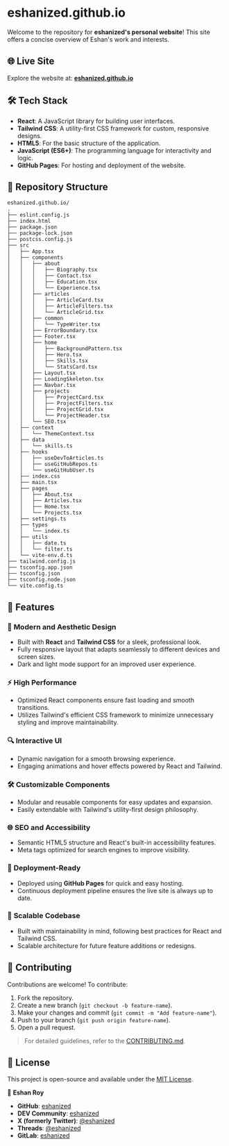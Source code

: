 # eshanized.github.io

Welcome to the repository for **eshanized's personal website**! This site offers a concise overview of Eshan's work and interests.

## 🌐 Live Site

Explore the website at: **[eshanized.github.io](https://eshanized.github.io)**

## 🛠️ Tech Stack  

- **React**: A JavaScript library for building user interfaces.  
- **Tailwind CSS**: A utility-first CSS framework for custom, responsive designs.  
- **HTML5**: For the basic structure of the application.  
- **JavaScript (ES6+)**: The programming language for interactivity and logic.  
- **GitHub Pages**: For hosting and deployment of the website.  

## 📂 Repository Structure

```plaintext
eshanized.github.io/
.
├── eslint.config.js
├── index.html
├── package.json
├── package-lock.json
├── postcss.config.js
├── src
│   ├── App.tsx
│   ├── components
│   │   ├── about
│   │   │   ├── Biography.tsx
│   │   │   ├── Contact.tsx
│   │   │   ├── Education.tsx
│   │   │   └── Experience.tsx
│   │   ├── articles
│   │   │   ├── ArticleCard.tsx
│   │   │   ├── ArticleFilters.tsx
│   │   │   └── ArticleGrid.tsx
│   │   ├── common
│   │   │   └── TypeWriter.tsx
│   │   ├── ErrorBoundary.tsx
│   │   ├── Footer.tsx
│   │   ├── home
│   │   │   ├── BackgroundPattern.tsx
│   │   │   ├── Hero.tsx
│   │   │   ├── Skills.tsx
│   │   │   └── StatsCard.tsx
│   │   ├── Layout.tsx
│   │   ├── LoadingSkeleton.tsx
│   │   ├── Navbar.tsx
│   │   ├── projects
│   │   │   ├── ProjectCard.tsx
│   │   │   ├── ProjectFilters.tsx
│   │   │   ├── ProjectGrid.tsx
│   │   │   └── ProjectHeader.tsx
│   │   └── SEO.tsx
│   ├── context
│   │   └── ThemeContext.tsx
│   ├── data
│   │   └── skills.ts
│   ├── hooks
│   │   ├── useDevToArticles.ts
│   │   ├── useGitHubRepos.ts
│   │   └── useGitHubUser.ts
│   ├── index.css
│   ├── main.tsx
│   ├── pages
│   │   ├── About.tsx
│   │   ├── Articles.tsx
│   │   ├── Home.tsx
│   │   └── Projects.tsx
│   ├── settings.ts
│   ├── types
│   │   └── index.ts
│   ├── utils
│   │   ├── date.ts
│   │   └── filter.ts
│   └── vite-env.d.ts
├── tailwind.config.js
├── tsconfig.app.json
├── tsconfig.json
├── tsconfig.node.json
└── vite.config.ts
```

## 🚀 Features  

### 🎨 **Modern and Aesthetic Design**  
- Built with **React** and **Tailwind CSS** for a sleek, professional look.  
- Fully responsive layout that adapts seamlessly to different devices and screen sizes.  
- Dark and light mode support for an improved user experience.  

### ⚡ **High Performance**  
- Optimized React components ensure fast loading and smooth transitions.  
- Utilizes Tailwind's efficient CSS framework to minimize unnecessary styling and improve maintainability.  

### 🔍 **Interactive UI**  
- Dynamic navigation for a smooth browsing experience.  
- Engaging animations and hover effects powered by React and Tailwind.  

### 🛠️ **Customizable Components**  
- Modular and reusable components for easy updates and expansion.  
- Easily extendable with Tailwind's utility-first design philosophy.  

### 🌐 **SEO and Accessibility**  
- Semantic HTML5 structure and React's built-in accessibility features.  
- Meta tags optimized for search engines to improve visibility.  

### 🚀 **Deployment-Ready**  
- Deployed using **GitHub Pages** for quick and easy hosting.  
- Continuous deployment pipeline ensures the live site is always up to date.  

### 📝 **Scalable Codebase**  
- Built with maintainability in mind, following best practices for React and Tailwind CSS.  
- Scalable architecture for future feature additions or redesigns.  


## 🤝 Contributing

Contributions are welcome! To contribute:

1. Fork the repository.
2. Create a new branch (`git checkout -b feature-name`).
3. Make your changes and commit (`git commit -m "Add feature-name"`).
4. Push to your branch (`git push origin feature-name`).
5. Open a pull request.

> For detailed guidelines, refer to the [CONTRIBUTING.md](https://github.com/eshanized/eshanized.github.io/blob/master/CONTRIBUTING.md).

## 📄 License

This project is open-source and available under the [MIT License](LICENSE).

👤 **Eshan Roy**

- **GitHub**: [eshanized](https://github.com/eshanized)
- **DEV Community**: [eshanized](https://dev.to/eshanized)
- **X (formerly Twitter)**: [@eshanized](https://x.com/eshanized)
- **Threads**: [@eshanized](https://www.threads.net/@eshanized)
- **GitLab**: [eshanized](https://gitlab.com/eshanized)